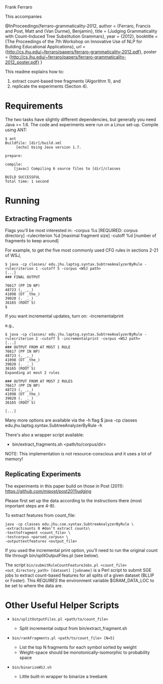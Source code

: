 Frank Ferraro

This accompanies 

@InProceedings{ferraro-grammaticality-2012,
    author = {Ferraro, Francis and Post, Matt and {Van Durme}, Benjamin},
    title = {Judging Grammaticality with Count-Induced Tree Substitution Grammars},
    year = {2012},
    booktitle = {The Proceedings of the 7th Workshop on Innovative Use of NLP for Building Educational Applications},
    url = {http://cs.jhu.edu/~ferraro/papers/ferraro-grammaticality-2012.pdf},
    poster = {http://cs.jhu.edu/~ferraro/papers/ferraro-grammaticality-2012_poster.pdf}
}

This readme explains how to:

1. extract count-based tree fragments (Algorithm 1), and
2. replicate the experiments (Section 4).

Requirements
============

The two tasks have slightly different dependencies, but generally you need Java >= 1.6. 
The code and experiments were run on a Linux set-up. Compile using ANT:

```
$ ant
Buildfile: [dir]/build.xml
     [echo] Using Java version 1.7.

prepare:

compile:
    [javac] Compiling 6 source files to [dir]/classes

BUILD SUCCESSFUL
Total time: 1 second
```

Running
=======

Extracting Fragments
--------------------

Flags you'll be most interested in:
-corpus %s   	    [REQUIRED: corpus directory]
-rulecriterion %d   [maximal fragment size]
-cutoff %d          [number of fragments to keep around]

For example, to get the five most commonly used CFG rules in sections 2-21 of WSJ,
```
$ java -cp classes/ edu.jhu.laptsg.syntax.SubtreeAnalyzerByRule -rulecriterion 1 -cutoff 5 -corpus <WSJ path>
[...]
### FINAL OUTPUT

76617 (PP IN NP)
48723 (, _,_)
41098 (DT _the_)
39020 (. _._)
36165 (ROOT S)
$
```

If you want incremental updates, turn on:
-incrementalprint 

e.g.,
```
$ java -cp classes/ edu.jhu.laptsg.syntax.SubtreeAnalyzerByRule -rulecriterion 2 -cutoff 5 -incrementalprint -corpus <WSJ path>
[...]
### OUTPUT FROM AT MOST 1 RULE
76617 (PP IN NP)
48723 (, _,_)
41098 (DT _the_)
39020 (. _._)
36165 (ROOT S)
Expanding at most 2 rules

### OUTPUT FROM AT MOST 2 RULES
76617 (PP IN NP)
48723 (, _,_)
41098 (DT _the_)
39020 (. _._)
36165 (ROOT S)

[...]
```

Many more options are available via the -h flag
$ java -cp classes edu.jhu.laptsg.syntax.SubtreeAnalyzerByRule -h


There's also a wrapper script available:
* bin/extract_fragments.sh <path/to/corpus/dir>

NOTE: This implementation is not resource-conscious and it uses a lot of memory!

Replicating Experiments
-----------------------

The experiments in this paper build on those in Post (2011):
https://github.com/mjpost/post2011judging

Please first set up the data according to the instructions there (most important steps are 4-8).

To extract features from count_file:
```
java -cp classes edu.jhu.coe.syntax.SubtreeAnalyzerByRule \
-extractcounts 0 #don't extract counts\
-texttofragment <count_file> \
-testcorpus <parsed_corpus> \
-outputtextfeatures <output_file>
```

If you used the incremental print option, you'll need to run the original count file through 
bin/splitOutputFiles.pl (see below). 

The script
`bin/submitRuleCountFeatureJobs.pl <count_file> <out_directory_path> [dataset] [jobname]` is a 
Perl script to submit SGE jobs to extract count-based features for all splits of a given dataset 
(BLLIP or Foster).
This *REQUIRES* the environment variable $GRAM_DATA_LOC to be set to where the data are. 



Other Useful Helper Scripts
===========================

* `bin/splitOutputFiles.pl <path/to/count_file> `
  - Split incremental output from bin/extract_fragment.sh

* `bin/rankFragments.pl <path/to/count_file> [N=5]`
  - List the top N fragments for each symbol sorted by weight
  - Weight-space should be monotonically-isomorphic to probability space

* `bin/binarizeWSJ.sh`
  - Little built-in wrapper to binarize a treebank

